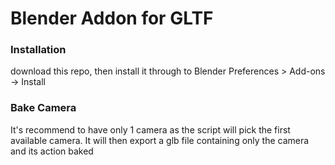 # Blender Addon for GLTF

### Installation
download this repo, then install it through to Blender Preferences > Add-ons -> Install

### Bake Camera
It's recommend to have only 1 camera as the script will pick the first available camera. It will then export a glb file containing only the camera and its action baked
